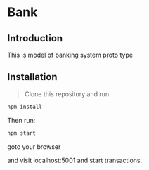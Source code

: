# Bank

## Introduction
This is model of banking system proto type

## Installation

> Clone this repository and run

```bash
npm install

```

Then run:

```bash
npm start
```

goto your browser

and visit localhost:5001 and start transactions.
